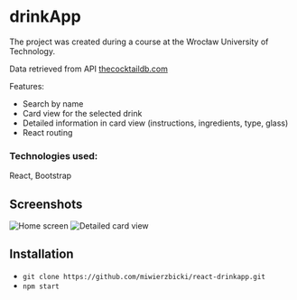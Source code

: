 # drinkApp

The project was created during a course at the Wrocław University of Technology.

Data retrieved from API [thecocktaildb.com](https://www.thecocktaildb.com/api.php)

Features: 
- Search by name
- Card view for the selected drink
- Detailed information in card view (instructions, ingredients, type, glass)
- React routing


### Technologies used: 
React, Bootstrap

## Screenshots
![Home screen](https://user-images.githubusercontent.com/50588703/155220713-ad310bf3-e6cb-4ab6-8614-d5918a310fb1.png)
![Detailed card view](https://user-images.githubusercontent.com/50588703/155220772-f13b250d-aaaf-4929-a615-f42beaf2ecff.png)



## Installation
- `git clone https://github.com/miwierzbicki/react-drinkapp.git`
- `npm start`
